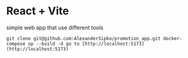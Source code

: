 # React + Vite

simple web app that use different tools

`
git clone git@github.com:AlexanderSipko/promotion_app.git
docker-compose up --build -d
go to [http://localhost:5173](http://localhost:5173)
`

